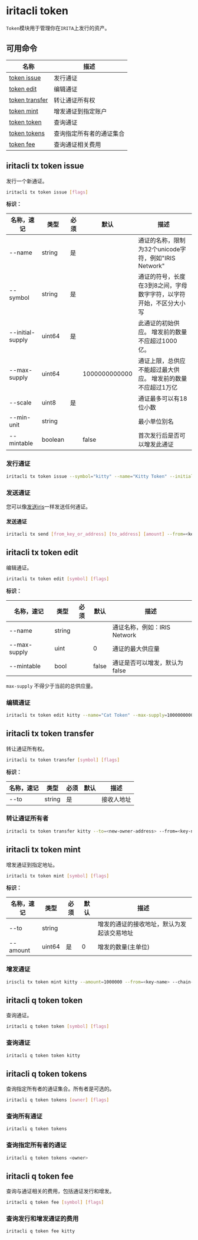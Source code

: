 # iritacli token

`Token`模块用于管理你在`IRITA`上发行的资产。

## 可用命令

| 名称                                          | 描述                     |
| --------------------------------------------- | ------------------------ |
| [token issue](#iritacli-tx-token-issue)       | 发行通证                 |
| [token edit](#iritacli-tx-token-edit)         | 编辑通证                 |
| [token transfer](#iritacli-tx-token-transfer) | 转让通证所有权           |
| [token mint](#iritacli-tx-token-mint)         | 增发通证到指定账户       |
| [token token](#iritacli-q-token-token)        | 查询通证                 |
| [token tokens](#iritacli-q-token-tokens)      | 查询指定所有者的通证集合 |
| [token fee](#iritacli-q-token-fee)            | 查询通证相关费用         |

## iritacli tx token issue

发行一个新通证。

```bash
iritacli tx token issue [flags]
```

**标识：**

| 名称，速记       | 类型    | 必须 | 默认          | 描述                                                               |
| ---------------- | ------- | ---- | ------------- | ------------------------------------------------------------------ |
| --name           | string  | 是   |               | 通证的名称，限制为32个unicode字符，例如"IRIS Network"              |
| --symbol         | string  | 是   |               | 通证的符号，长度在3到8之间，字母数字字符，以字符开始，不区分大小写 |
| --initial-supply | uint64  | 是   |               | 此通证的初始供应。 增发前的数量不应超过1000亿。                    |
| --max-supply     | uint64  |      | 1000000000000 | 通证上限，总供应不能超过最大供应。 增发前的数量不应超过1万亿       |
| --scale          | uint8   | 是   |               | 通证最多可以有18位小数                                             |
| --min-unit       | string  |      |               | 最小单位别名                                                       |
| --mintable       | boolean |      | false         | 首次发行后是否可以增发此通证                                       |

### 发行通证

```bash
iritacli tx token issue --symbol="kitty" --name="Kitty Token" --initial-supply=100000000000 --max-supply=1000000000000 --scale=0 --mintable=true --fees=1iris --chain-id=irita --from=<key-name> -b=block
```

### 发送通证

您可以像[发送iris](./bank.md#iriscli-bank-send)一样发送任何通证。

#### 发送通证

```bash
iritacli tx send [from_key_or_address] [to_address] [amount] --from=<key-name> --amount=10kitty --fees=0.3iris --chain-id=irita -b=block
```

## iritacli tx token edit

编辑通证。

```bash
iritacli tx token edit [symbol] [flags]
```

**标识：**

| 名称，速记   | 类型   | 必须 | 默认  | 描述                          |
| ------------ | ------ | ---- | ----- | ----------------------------- |
| --name       | string |      |       | 通证名称，例如：IRIS Network  |
| --max-supply | uint   |      | 0     | 通证的最大供应量              |
| --mintable   | bool   |      | false | 通证是否可以增发，默认为false |

`max-supply` 不得少于当前的总供应量。

### 编辑通证

```bash
iritacli tx token edit kitty --name="Cat Token" --max-supply=100000000000 --mintable=true --from=<key-name> --chain-id=irita --fees=0.3iris -b=block
```

## iritacli tx token transfer

转让通证所有权。

```bash
iritacli tx token transfer [symbol] [flags]
```

**标识：**

| 名称，速记 | 类型   | 必须 | 默认 | 描述       |
| ---------- | ------ | ---- | ---- | ---------- |
| --to       | string | 是   |      | 接收人地址 |

### 转让通证所有者

```bash
iritacli tx token transfer kitty --to=<new-owner-address> --from=<key-name> --chain-id=irita --fees=0.3iris -b=block
```

## iritacli tx token mint

增发通证到指定地址。

```bash
iritacli tx token mint [symbol] [flags]
```

**标识：**

| 名称，速记 | 类型   | 必须 | 默认 | 描述                                       |
| ---------- | ------ | ---- | ---- | ------------------------------------------ |
| --to       | string |      |      | 增发的通证的接收地址，默认为发起该交易地址 |
| --amount   | uint64 | 是   | 0    | 增发的数量(主单位)                         |

### 增发通证

```bash
iriscli tx token mint kitty --amount=1000000 --from=<key-name> --chain-id=irita ----fees=0.3iris -b=block
```

## iritacli q token token

查询通证。

```bash
iritacli q token token [symbol] [flags]
```

### 查询通证

```bash
iritacli q token token kitty
```

## iritacli q token tokens

查询指定所有者的通证集合。所有者是可选的。

```bash
iritacli q token tokens [owner] [flags]
```

### 查询所有通证

```bash
iritacli q token tokens
```

### 查询指定所有者的通证

```bash
iritacli q token tokens <owner>
```

## iritacli q token fee

查询与通证相关的费用，包括通证发行和增发。

```bash
iritacli q token fee [symbol] [flags]
```

### 查询发行和增发通证的费用

```bash
iritacli q token fee kitty
```
